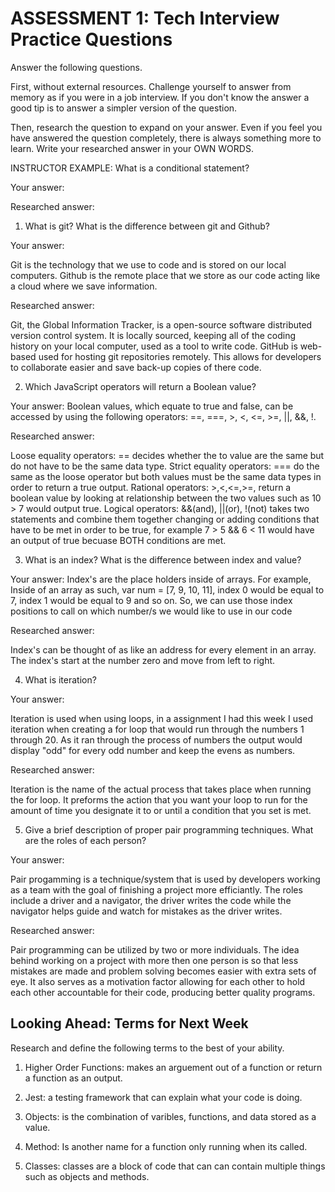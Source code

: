 # ASSESSMENT 1: Tech Interview Practice Questions
Answer the following questions.

First, without external resources. Challenge yourself to answer from memory as if you were in a job interview. If you don't know the answer a good tip is to answer a simpler version of the question.

Then, research the question to expand on your answer. Even if you feel you have answered the question completely, there is always something more to learn. Write your researched answer in your OWN WORDS.

INSTRUCTOR EXAMPLE: What is a conditional statement?

  Your answer:

  Researched answer:



1. What is git? What is the difference between git and Github?

  Your answer: 
  
  Git is the technology that we use to code and is stored on our local computers. Github is the remote place that we store as our code acting like a cloud where we save information.

  Researched answer:

  Git, the Global Information Tracker, is a open-source software distributed version control system. It is locally sourced, keeping all of the coding history on your local computer, used as a tool to write code. GitHub is web-based used for hosting git repositories remotely. This allows for developers to collaborate easier and save back-up copies of there code.

2. Which JavaScript operators will return a Boolean value?

  Your answer: Boolean values, which equate to true and false, can be  accessed by using the following operators: ==, ===, >, <, <=, >=, ||, &&, !. 

  Researched answer:

  Loose equality operators: == decides whether the to value are the same but do not have to be the same data type. 
  Strict equality operators: === do the same as the loose operator but both values must be the same data types in order to return a true output.
  Rational operators: >,<,<=,>=, return a boolean value by looking at relationship between the two values such as 10 > 7 would output true.
  Logical operators: &&(and), ||(or), !(not) takes two statements and combine them together changing or adding conditions that have to be met in order to be true, for example 7 > 5 && 6 < 11 would have an output of true becuase BOTH conditions are met.
  

3. What is an index? What is the difference between index and value?

  Your answer: Index's are the place holders inside of arrays. For example, Inside of an array as such, var num = [7, 9, 10, 11], index 0 would be equal to 7, index 1 would be equal to 9 and so on. So, we can use those index positions to call on which number/s we would like to use in our code

  Researched answer: 

  Index's can be thought of as like an address for every element in an array. The index's start at the number zero and move from left to right.


4. What is iteration?

  Your answer: 
  
  Iteration is used when using loops, in a assignment I had this week I used iteration when creating a for loop that would run through the numbers 1 through 20. As it ran through the process of numbers the output would display "odd" for every odd number and keep the evens as numbers.

  Researched answer: 
  
  Iteration is the name of the actual process that takes place when running the for loop. It preforms the action that you want your loop to run for the amount of time you designate it to or until a condition that you set is met.

5. Give a brief description of proper pair programming techniques. What are the roles of each person?

  Your answer: 

  Pair progamming is a technique/system that is used by developers working as a team with the goal of finishing a project more efficiantly. The roles include a driver and a navigator, the driver writes the code while the navigator helps guide and watch for mistakes as the driver writes.

  Researched answer:

  Pair programming can be utilized by two or more individuals. The idea behind working on a project with more then one person is so that less mistakes are made and problem solving becomes easier with extra sets of eye. It also serves as a motivation factor allowing for each other to hold each other accountable for their code, producing better quality programs. 

## Looking Ahead: Terms for Next Week

Research and define the following terms to the best of your ability.

1. Higher Order Functions: makes an arguement out of a function or return a function as an output.

2. Jest: a testing framework that can explain what your code is doing.

3. Objects: is the combination of varibles, functions, and data stored as a value.

4. Method: Is another name for a function only running when its called.

5. Classes: classes are a block of code that can can contain multiple things such as objects and methods.
